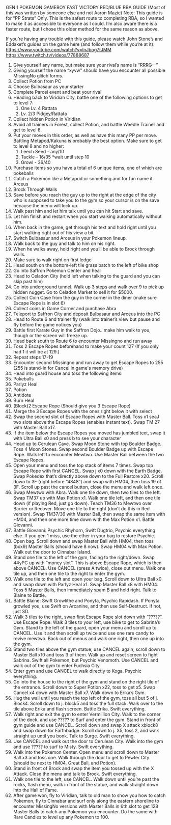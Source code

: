 ﻿GEN 1 POKEMON GAMEBOY FAST VICTORY
RED/BLUE RBA GUIDE
(Most of this was written by someone else and not Aaron Mazie)
Note: This guide is for “PP Strats” Only. This is the safest route to completing RBA, so I wanted to make it as accessible to everyone as I could. I’m also aware there is a faster route, but I chose this older method for the same reason as above.


If you’re having any trouble with this guide, please watch John Stone’s and Eddaket’s guides on the game here (and follow them while you’re at it):
https://www.youtube.com/watch?v=InJbog7tJMM
https://www.twitch.tv/videos/77888687


1. Give yourself any name, but make sure your rival’s name is “RRRG--”
2. Giving yourself the name “xyvw” should have you encounter all possible MissingNo glitch forms.
3. Collect Potion from PC
4. Choose Bulbasaur as your starter
5. Complete Parcel event and beat your rival
6. Heading back to Viridian City, battle one of the following options to get to level 7:
   1. One Lv. 4 Rattata
   2. Lv. 2/3 Pidgey/Rattata
7. Collect hidden Potion in Viridian
8. Avoid all trainers in Forest, collect Potion, and battle Weedle Trainer and get to level 8.
9. Put your moves in this order, as well as have this many PP per move. Battling Metapod/Kakuna is probably the best option. Make sure to get to level 8 and no higher:
   1. Leech Seed - any/10
   2. Tackle - 16/35 *wait until step 10
   3. Growl - 36/40
10. Purchase items so you have a total of 6 unique items, one of which are pokeballs
11. Catch a Pokemon like a Metapod or something and for fun name it Arceus
12. Brock Through Walls
   1. Save before you reach the guy up to the right at the edge of the city who is supposed to take you to the gym so your cursor is on the save because the menu will lock up.
   2. Walk past him and let him talk until you can hit Start and save.
   3. Let him finish and restart when you start walking automatically without him.
   4. When back in the game, get through his text and hold right until you start walking right out of his view a bit.
   5. Switch Bulbasaur and Arceus in your Pokemon lineup.
   6. Walk back to the guy and talk to him on his right.
   7. When he walks away, hold right and you’ll be able to Brock through walls.
   8. Make sure to walk right on first ledge
   9. Head south on the bottom-left tile grass patch to the left of bike shop
   10. Go into Saffron Pokemon Center and heal
13. Head to Celadon City (hold left when talking to the guard and you can skip past him)
14. Go into underground tunnel. Walk up 3 steps and walk over 9 to pick up hidden nugget. Go to Celadon Market to sell it for $5000.
15. Collect Coin Case from the guy in the corner in the diner (make sure Escape Rope is in slot 6)
16. Collect coins in Game Corner and purchase Abra
17. Teleport to Saffron City and deposit Bulbasaur and Arceus into the PC
18. Head to Route 6 and trainer fly (walk into trainer’s view but pause and fly before the game notices you)
19. Battle first Karate Guy in the Saffron Dojo.. make him walk to you, though or the screen will freeze up.
20. Head back south to Route 6 to encounter Missingno and run away
21. Toss 2 Escape Ropes beforehand to make your count 127 (If you only had 1 it will be at 129.)
22. Repeat steps 17-19
23. Encounter second Missingno and run away to get Escape Ropes to 255 (255 is stand-in for Cancel in game's memory drive)
24. Head into guard house and toss the following items:
   1. Pokeballs
   2. Parlyz Heal
   3. Potion
   4. Antidote
   5. Burn Heal
   6. (Block)2 Escape Rope (Should give you 3 Escape Rope)
25. Merge the 3 Escape Ropes with the ones right below it with select
26. Swap the second slot of Escape Ropes with Master Ball. Toss x1 seaJ two slots above the Escape Ropes (enables instant text). Swap TM 27 with Master Ball x17.
27. If the item below the Escape Ropes you moved has jumbled text, swap it with Ultra Ball x0 and press b to see your character
28. Head up to Cerulean Cave. Swap Moon Stone with top Boulder Badge. Toss 4 Moon Stones. Swap second Boulder Badge up with Escape Rope. Walk left to encounter Mewtwo. Use Master Ball between the two Escape Ropes.
29. Open your menu and toss the top stack of items 7 times. Swap top Escape Rope with first CANCEL. Swap j x0 down with the Earth Badge. Swap Pokedex that’s directly above down to the Full Restore x20. Scroll down to 3F (right before “4848”) and swap with HM04, then toss 19 of 3F. Scroll up past the cancel button, close the menu and walk left once.
30. Swap Mewtwo with Abra. Walk one tile down, then two tiles to the left. Swap TM37 up with Max Potion x1. Walk one tile left, and then one tile down (if playing Red, just go down). Teach TM36 to Mewtwo over Barrier or Recover. Move one tile to the right (don’t do this in Red version). Swap TM37/36 with Master Ball, then swap the same item with HM04, and then one more time down with the Max Potion x1. Battle Giovanni.
31. Battle Giovanni: Psychic Rhyhorn, Swift Dugtrio, Psychic everything else. If you gen 1 miss, use the ether in your bag to restore Psychic.
32. Open bag. Scroll down and swap Master Ball with HM04, then toss (box9) Master Balls (should have 8 now). Swap HM04 with Max Potion. Walk out the door to Cinnabar Island.
33. Stand one tile to the left of the gym, facing to the right/down.  Swap 44yPC up with “money slot”. This is above Escape Rope, which is then above CANCEL. Use CANCEL (press A twice), close out menu. Walk one tile up, and then one tile to the right to enter the gym.
34. Walk one tile to the left and open your bag. Scroll down to Ultra Ball x0 and swap down with Parlyz Heal x1. Swap Master Ball x8 with HM04. Toss 5 Master Balls, then immediately spam B and hold right. Talk to Blaine to Battle.
35. Battle Blaine: Swift Growlithe and Ponyta, Psychic Rapidash. If Ponyta growled you, use Swift on Arcanine, and then use Self-Destruct. If not, just SD.
36. Walk 3 tiles to the right, swap first Escape Rope slot down with “?????”. Use Escape Rope. Walk 3 tiles to your left, use bike to get to Sabrina’s Gym. Stand to the left of the guard, open your menu and scroll up to CANCEL. Use it and then scroll up twice and use one rare candy to revive mewtwo. Back out of menus and walk one right, then one up into the gym.
37. Stand two tiles above the gym statue, use CANCEL again, scroll down to Master Ball x10 and toss 3 of them. Walk up and reset screen to fight Sabrina. Swift all Pokemon, but Psychic Venomoth. Use CANCEL and walk out of the gym to enter Fuchsia City.
38. Enter gym and use CANCEL to walk directly to Koga. Psychic everything.
39. Go into the house to the right of the gym and stand on the right tile of the entrance. Scroll down to Super Potion x22, toss to get x5. Swap Cancel x4 down with Master Ball x7. Walk down to Erika’s Gym.
40. Hug the wall until you reach the top left of the gym, toss all but 5 of j. Block4. Scroll down to j. block5 and toss the full stack. Walk over to the tile above Erika and flash screen. Battle Erika. Swift everything.
41. Walk right and exit the gym to enter Vermillion City. Walk to the corner of the dock, and use ????? to Surf and enter the gym. Stand in front of gym guide and use CANCEL. Scroll down and swap X attack xblock8 and swap down for Earthbadge. Scroll down to j. X5, toss 2, and walk straight up until you bonk. Talk to Surge. Swift everything.
42. Use CANCEL and walk out the door to Cerulean City. Walk into the gym and use ????? to surf to Misty. Swift everything.
43. Walk into the Pokemon Center. Open menu and scroll down to Master Ball x3 and toss one. Walk through the door to get to Pewter City (should be next to HM04, Great Ball, and Potion).
44. Stand in front of Brock and swap the item you tossed up with the X Attack. Close the menu and talk to Brock. Swift everything.
45. Walk one tile to the left, use CANCEL. Walk down until you’re past the rocks, flash menu, walk in front of the statue, and walk straight down into the Hall of Fame.
46. After game won, fly to Viridian, talk to old man to show you how to catch Pokemon, fly to Cinnabar and surf only along the eastern shoreline to encounter MissingNo versions with Master Balls in 6th slot to get 128 Master Balls to catch any Pokemon you encounter. Do the same with Rare Candies to level up any Pokemon to 100.
